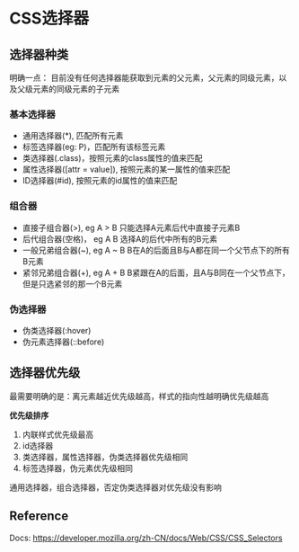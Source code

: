 # CSS选择器

## 选择器种类

明确一点： 目前没有任何选择器能获取到元素的父元素，父元素的同级元素，以及父级元素的同级元素的子元素

### 基本选择器

* 通用选择器(*), 匹配所有元素
* 标签选择器(eg: P)，匹配所有该标签元素
* 类选择器(.class)，按照元素的class属性的值来匹配
* 属性选择器([attr = value]), 按照元素的某一属性的值来匹配
* ID选择器(#id), 按照元素的id属性的值来匹配

### 组合器

* 直接子组合器(>), eg A > B 只能选择A元素后代中直接子元素B
* 后代组合器(空格)， eg A B 选择A的后代中所有的B元素
* 一般兄弟组合器(~), eg A ~ B B在A的后面且B与A都在同一个父节点下的所有B元素
* 紧邻兄弟组合器(+), eg A + B B紧跟在A的后面，且A与B同在一个父节点下，但是只选紧邻的那一个B元素

### 伪选择器

* 伪类选择器(:hover)
* 伪元素选择器(::before)

## 选择器优先级

最需要明确的是：离元素越近优先级越高，样式的指向性越明确优先级越高

**优先级排序**

1. 内联样式优先级最高
2. id选择器
3. 类选择器，属性选择器，伪类选择器优先级相同
4. 标签选择器，伪元素优先级相同

通用选择器，组合选择器，否定伪类选择器对优先级没有影响



## Reference

Docs: https://developer.mozilla.org/zh-CN/docs/Web/CSS/CSS_Selectors